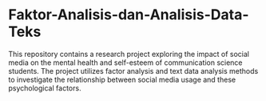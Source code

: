 # Faktor-Analisis-dan-Analisis-Data-Teks
This repository contains a research project exploring the impact of social media on the mental health and self-esteem of communication science students. The project utilizes factor analysis and text data analysis methods to investigate the relationship between social media usage and these psychological factors.
